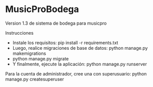 # MusicProBodega
Version 1.3 de sistema de bodega para musicpro

Instrucciones
- Instale los requisitos: pip install -r requirements.txt
- Luego, realice migraciones de base de datos: python manage.py makemigrations
- python manage.py migrate
- Y finalmente, ejecute la aplicación: python manage.py runserver

Para la cuenta de administrador, cree una con superusuario: python manage.py createsuperuser
